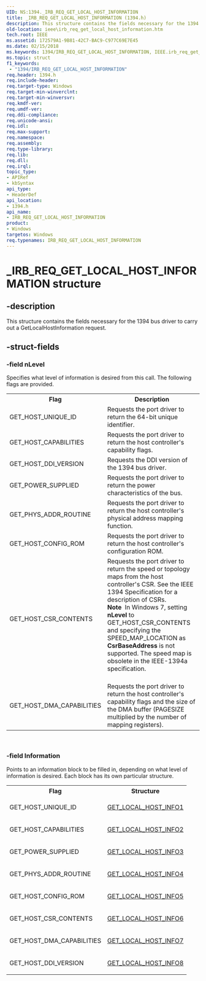 ```yaml
---
UID: NS:1394._IRB_REQ_GET_LOCAL_HOST_INFORMATION
title: _IRB_REQ_GET_LOCAL_HOST_INFORMATION (1394.h)
description: This structure contains the fields necessary for the 1394 bus driver to carry out a GetLocalHostInformation request.
old-location: ieee\irb_req_get_local_host_information.htm
tech.root: IEEE
ms.assetid: 172579A1-9B81-42C7-BAC9-C977C69E7E45
ms.date: 02/15/2018
ms.keywords: 1394/IRB_REQ_GET_LOCAL_HOST_INFORMATION, IEEE.irb_req_get_local_host_information, IRB_REQ_GET_LOCAL_HOST_INFORMATION, IRB_REQ_GET_LOCAL_HOST_INFORMATION structure [Buses], _IRB_REQ_GET_LOCAL_HOST_INFORMATION
ms.topic: struct
f1_keywords:
 - "1394/IRB_REQ_GET_LOCAL_HOST_INFORMATION"
req.header: 1394.h
req.include-header: 
req.target-type: Windows
req.target-min-winverclnt: 
req.target-min-winversvr: 
req.kmdf-ver: 
req.umdf-ver: 
req.ddi-compliance: 
req.unicode-ansi: 
req.idl: 
req.max-support: 
req.namespace: 
req.assembly: 
req.type-library: 
req.lib: 
req.dll: 
req.irql: 
topic_type:
- APIRef
- kbSyntax
api_type:
- HeaderDef
api_location:
- 1394.h
api_name:
- IRB_REQ_GET_LOCAL_HOST_INFORMATION
product:
- Windows
targetos: Windows
req.typenames: IRB_REQ_GET_LOCAL_HOST_INFORMATION
---
```


# _IRB_REQ_GET_LOCAL_HOST_INFORMATION structure


## -description


This structure contains the fields necessary for the 1394 bus driver to carry out a GetLocalHostInformation request.


## -struct-fields




### -field nLevel

Specifies what level of information is desired from this call. The following flags are provided.

<table>
<tr>
<th>Flag</th>
<th>Description</th>
</tr>
<tr>
<td>
 GET_HOST_UNIQUE_ID 

</td>
<td>
Requests the port driver to return the 64-bit unique identifier. 

</td>
</tr>
<tr>
<td>
GET_HOST_CAPABILITIES

</td>
<td>
Requests the port driver to return the host controller's capability flags.

</td>
</tr>
<tr>
<td>
GET_HOST_DDI_VERSION

</td>
<td>
Requests the DDI version of the 1394 bus driver.

</td>
</tr>
<tr>
<td>
GET_POWER_SUPPLIED

</td>
<td>
Requests the port driver to return the power characteristics of the bus.

</td>
</tr>
<tr>
<td>
GET_PHYS_ADDR_ROUTINE

</td>
<td>
Requests the port driver to return the host controller's physical address mapping function. 

</td>
</tr>
<tr>
<td>
GET_HOST_CONFIG_ROM

</td>
<td>
Requests the port driver to return the host controller's configuration ROM.

</td>
</tr>
<tr>
<td>
GET_HOST_CSR_CONTENTS

</td>
<td>
Requests the port driver to return the speed or topology maps from the host controller's CSR. See the IEEE 1394 Specification for a description of CSRs.<div class="alert"><b>Note</b>  In Windows 7, setting <b>nLevel</b> to GET_HOST_CSR_CONTENTS and specifying the SPEED_MAP_LOCATION as <b>CsrBaseAddress</b> is not supported. The speed map is obsolete in the IEEE-1394a specification.</div>
<div> </div>


</td>
</tr>
<tr>
<td>
GET_HOST_DMA_CAPABILITIES

</td>
<td>
Requests the port driver to return the host controller's capability flags and the size of the DMA buffer (PAGESIZE multiplied by the number of mapping registers).

</td>
</tr>
</table>
 


### -field Information

Points to an information block to be filled in, depending on what level of information is desired. Each block has its own particular structure.

<table>
<tr>
<th>Flag</th>
<th>Structure</th>
</tr>
<tr>
<td>
GET_HOST_UNIQUE_ID

</td>
<td>

<a href="https://docs.microsoft.com/windows-hardware/drivers/ddi/1394/ns-1394-_get_local_host_info1">GET_LOCAL_HOST_INFO1</a>


</td>
</tr>
<tr>
<td>
GET_HOST_CAPABILITIES

</td>
<td>

<a href="https://docs.microsoft.com/windows-hardware/drivers/ddi/1394/ns-1394-_get_local_host_info2">GET_LOCAL_HOST_INFO2</a>


</td>
</tr>
<tr>
<td>
GET_POWER_SUPPLIED

</td>
<td>

<a href="https://docs.microsoft.com/windows-hardware/drivers/ddi/1394/ns-1394-_get_local_host_info3">GET_LOCAL_HOST_INFO3</a>


</td>
</tr>
<tr>
<td>
GET_PHYS_ADDR_ROUTINE

</td>
<td>

<a href="https://docs.microsoft.com/windows-hardware/drivers/ddi/1394/ns-1394-_get_local_host_info4">GET_LOCAL_HOST_INFO4</a>


</td>
</tr>
<tr>
<td>
GET_HOST_CONFIG_ROM

</td>
<td>

<a href="https://docs.microsoft.com/windows-hardware/drivers/ddi/1394/ns-1394-_get_local_host_info5">GET_LOCAL_HOST_INFO5</a>


</td>
</tr>
<tr>
<td>
GET_HOST_CSR_CONTENTS

</td>
<td>

<a href="https://docs.microsoft.com/windows-hardware/drivers/ddi/1394/ns-1394-_get_local_host_info6">GET_LOCAL_HOST_INFO6</a>


</td>
</tr>
<tr>
<td>
GET_HOST_DMA_CAPABILITIES

</td>
<td>

<a href="https://docs.microsoft.com/windows-hardware/drivers/ddi/1394/ns-1394-_get_local_host_info7_w2k">GET_LOCAL_HOST_INFO7</a>


</td>
</tr>
<tr>
<td>
GET_HOST_DDI_VERSION

</td>
<td>

<a href="https://docs.microsoft.com/windows-hardware/drivers/ddi/1394/ns-1394-_get_local_host_info8">GET_LOCAL_HOST_INFO8</a>


</td>
</tr>
</table>
 

